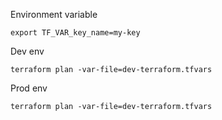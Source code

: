Environment variable

```
export TF_VAR_key_name=my-key
```


Dev env
```
terraform plan -var-file=dev-terraform.tfvars
```
Prod env
```
terraform plan -var-file=dev-terraform.tfvars
```